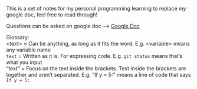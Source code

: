 This is a set of notes for my personal programming learning to replace my google doc, feel free to read through!

Questions can be asked on google doc \--> [Google Doc](https://docs.google.com/document/d/1sO_c73nbQS5we_01ClfYhlaP1bwsfsLS6uQwVXQlr6U/edit)

Glossary:  
\<text> = Can be anything, as long as it fits the word. E.g. \<variable> means any variable name  
`text` = Written as it is. For expressing code. E.g. `git status` means that’s what you input  
“text” = Focus on the text inside the brackets. Text inside the brackets are together and aren’t separated. E.g. “If y = 5:” means a line of code that says `If y = 5:` 



